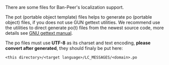 There are some files for Ban-Peer's localization support.

The pot (portable object template) files helps to generate po (portable object)
files, if you does not use GUN gettext utilities. We recommend use the utilities
to direct generate po(t) files from the newest source code, more details see
[GNU gettext manual](https://www.gnu.org/software/gettext/manual/).

The po files must use **UTF-8** as its charset and text encoding, **please convert
after generated**, they should finaly be put here:

    <this directory>/<target language>/LC_MESSAGES/<domain>.po
